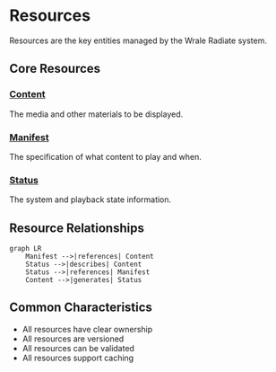 # Resources

Resources are the key entities managed by the Wrale Radiate system.

## Core Resources

### [Content](content/)
The media and other materials to be displayed.

### [Manifest](manifest/)
The specification of what content to play and when.

### [Status](status/)
The system and playback state information.

## Resource Relationships

```mermaid
graph LR
    Manifest -->|references| Content
    Status -->|describes| Content
    Status -->|references| Manifest
    Content -->|generates| Status
```

## Common Characteristics

- All resources have clear ownership
- All resources are versioned
- All resources can be validated
- All resources support caching